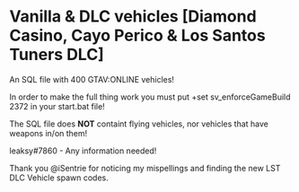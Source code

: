 # Vanilla & DLC vehicles [Diamond Casino, Cayo Perico & Los Santos Tuners DLC]
An SQL file with 400 GTAV:ONLINE vehicles!


In order to make the full thing work you must put  +set sv_enforceGameBuild 2372 in your start.bat file!

The SQL file does **NOT** containt flying vehicles, nor vehicles that have weapons in/on them!


leaksy#7860 - Any information needed!

Thank you @iSentrie for noticing my mispellings and finding the new LST DLC Vehicle spawn codes.
